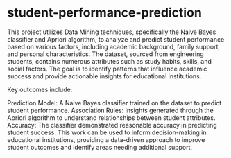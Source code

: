 # student-performance-prediction
This project utilizes Data Mining techniques, specifically the Naive Bayes classifier and Apriori algorithm, to analyze and predict student performance based on various factors, including academic background, family support, and personal characteristics. The dataset, sourced from engineering students, contains numerous attributes such as study habits, skills, and social factors. The goal is to identify patterns that influence academic success and provide actionable insights for educational institutions.

Key outcomes include:

Prediction Model: A Naive Bayes classifier trained on the dataset to predict student performance.
Association Rules: Insights generated through the Apriori algorithm to understand relationships between student attributes.
Accuracy: The classifier demonstrated reasonable accuracy in predicting student success.
This work can be used to inform decision-making in educational institutions, providing a data-driven approach to improve student outcomes and identify areas needing additional support.
